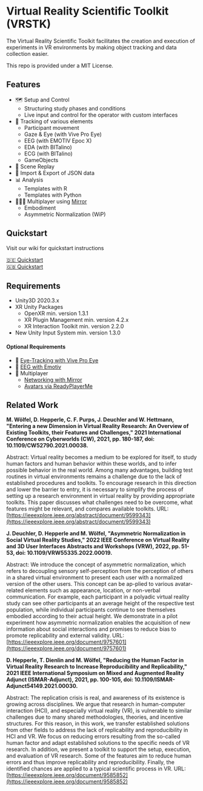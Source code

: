 # Virtual Reality Scientific Toolkit (VRSTK)

The Virtual Reality Scientific Toolkit facilitates the creation and execution of experiments in VR environments by making object tracking and data collection easier.

This repo is provided under a MIT License.


## Features
- :world_map: Setup and Control
	- Structuring study phases and conditions
	- Live input and control for the operator with custom interfaces
- :movie_camera: Tracking of various elements
	- Participant movement
	- Gaze & Eye (with Vive Pro Eye) 
	- EEG (with EMOTIV Epoc X)
	- EDA (with BITalino)
	- ECG (with BITalino)
	- GameObjects
- :vhs: Scene Replay
- :file_folder: Import & Export of JSON data
- :bar_chart: Analysis
	- Templates with R
	- Templates with Python
- :people_holding_hands: Multiplayer using [Mirror](https://github.com/vis2k/Mirror)
	- Embodiment
	- Asymmetric Normalization (WiP)

## Quickstart
Visit our wiki for quickstart instructions

[:de: Quickstart](https://github.com/ixperience-lab/VRSTK/wiki/Quickstart-German)\
[:uk: Quickstart](https://github.com/ixperience-lab/VRSTK/wiki/Quickstart-English)



## Requirements
- Unity3D 2020.3.x
- XR Unity Packages
	- OpenXR min. version 1.3.1
	- XR Plugin Management min. version 4.2.x
	- XR Interaction Toolkit min. version 2.2.0
- New Unity Input System min. version 1.3.0
#### Optional Requirements
- :eyes: [Eye-Tracking with Vive Pro Eye](https://developer-express.vive.com/resources/vive-sense/eye-and-facial-tracking-sdk/)
- :brain: [EEG with Emotiv](https://github.com/Emotiv/unity-plugin)
- :dancers: Multiplayer
	- [Networking with Mirror](https://assetstore.unity.com/packages/tools/network/mirror-129321)
	- [Avatars via ReadyPlayerMe](https://docs.readyplayer.me/ready-player-me/integration-guides/unity-sdk/unity-sdk-download)

## Related Work

**M. Wölfel, D. Hepperle, C. F. Purps, J. Deuchler and W. Hettmann, "Entering a new Dimension in Virtual Reality Research: An Overview of Existing Toolkits, their Features and Challenges," 2021 International Conference on Cyberworlds (CW), 2021, pp. 180-187, doi: 10.1109/CW52790.2021.00038.**

Abstract: Virtual reality becomes a medium to be explored for itself, to study human factors and human behavior within these worlds, and to infer possible behavior in the real world. Among many advantages, building test routines in virtual environments remains a challenge due to the lack of established procedures and toolkits. To encourage research in this direction and lower the barrier to entry, it is necessary to simplify the process of setting up a research environment in virtual reality by providing appropriate toolkits. This paper discusses what challenges need to be overcome, what features might be relevant, and compares available toolkits.
URL: [https://ieeexplore.ieee.org/abstract/document/9599343](https://ieeexplore.ieee.org/abstract/document/9599343)

**J. Deuchler, D. Hepperle and M. Wölfel, "Asymmetric Normalization in Social Virtual Reality Studies," 2022 IEEE Conference on Virtual Reality and 3D User Interfaces Abstracts and Workshops (VRW), 2022, pp. 51-53, doi: 10.1109/VRW55335.2022.00019.**

Abstract: We introduce the concept of asymmetric normalization, which refers to decoupling sensory self-perception from the perception of others in a shared virtual environment to present each user with a normalized version of the other users. This concept can be ap-plied to various avatar-related elements such as appearance, location, or non-verbal communication. For example, each participant in a polyadic virtual reality study can see other participants at an average height of the respective test population, while individual participants continue to see themselves embodied according to their actual height. We demonstrate in a pilot experiment how asymmetric normalization enables the acquisition of new information about social interactions and promises to reduce bias to promote replicability and external validity.
URL: [https://ieeexplore.ieee.org/document/9757601](https://ieeexplore.ieee.org/document/9757601)


**D. Hepperle, T. Dienlin and M. Wölfel, "Reducing the Human Factor in Virtual Reality Research to Increase Reproducibility and Replicability," 2021 IEEE International Symposium on Mixed and Augmented Reality Adjunct (ISMAR-Adjunct), 2021, pp. 100-105, doi: 10.1109/ISMAR-Adjunct54149.2021.00030.**

Abstract: The replication crisis is real, and awareness of its existence is growing across disciplines. We argue that research in human-computer interaction (HCI), and especially virtual reality (VR), is vulnerable to similar challenges due to many shared methodologies, theories, and incentive structures. For this reason, in this work, we transfer established solutions from other fields to address the lack of replicability and reproducibility in HCI and VR. We focus on reducing errors resulting from the so-called human factor and adapt established solutions to the specific needs of VR research. In addition, we present a toolkit to support the setup, execution, and evaluation of VR research. Some of the features aim to reduce human errors and thus improve replicability and reproducibility. Finally, the identified chances are applied to a typical scientific process in VR.
URL: [https://ieeexplore.ieee.org/document/9585852](https://ieeexplore.ieee.org/document/9585852)

